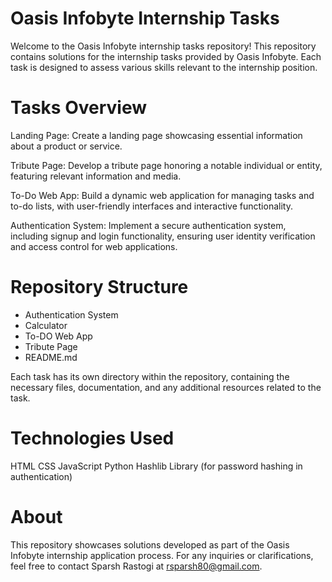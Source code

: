 # Oasis Infobyte Internship Tasks
Welcome to the Oasis Infobyte internship tasks repository! This repository contains solutions for the internship tasks provided by Oasis Infobyte. Each task is designed to assess various skills relevant to the internship position.

# Tasks Overview
Landing Page:
Create a landing page showcasing essential information about a product or service.

Tribute Page:
Develop a tribute page honoring a notable individual or entity, featuring relevant information and media.

To-Do Web App:
Build a dynamic web application for managing tasks and to-do lists, with user-friendly interfaces and interactive functionality.

Authentication System:
Implement a secure authentication system, including signup and login functionality, ensuring user identity verification and access control for web applications.

# Repository Structure

 - Authentication System
 - Calculator
 - To-DO Web App
 - Tribute Page
 - README.md
   
Each task has its own directory within the repository, containing the necessary files, documentation, and any additional resources related to the task.

# Technologies Used
HTML
CSS
JavaScript
Python
Hashlib Library (for password hashing in authentication)

# About
This repository showcases solutions developed as part of the Oasis Infobyte internship application process. For any inquiries or clarifications, feel free to contact Sparsh Rastogi at rsparsh80@gmail.com.
